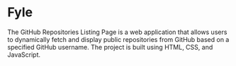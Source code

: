 # Fyle
The GitHub Repositories Listing Page is a web application that allows users to dynamically fetch and display public repositories from GitHub based on a specified GitHub username. The project is built using HTML, CSS, and JavaScript.
